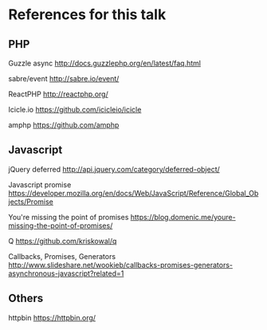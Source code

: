 References for this talk
========================

PHP
---

Guzzle async
<http://docs.guzzlephp.org/en/latest/faq.html>

sabre/event
<http://sabre.io/event/>

ReactPHP
<http://reactphp.org/>

Icicle.io
<https://github.com/icicleio/icicle>

amphp
<https://github.com/amphp>


Javascript
----------

jQuery deferred
<http://api.jquery.com/category/deferred-object/>

Javascript promise
<https://developer.mozilla.org/en/docs/Web/JavaScript/Reference/Global_Objects/Promise> 

You're missing the point of promises
<https://blog.domenic.me/youre-missing-the-point-of-promises/>

Q
<https://github.com/kriskowal/q>

Callbacks, Promises, Generators
<http://www.slideshare.net/wookieb/callbacks-promises-generators-asynchronous-javascript?related=1>

Others
------

httpbin
<https://httpbin.org/>
